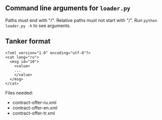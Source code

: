 ## Command line arguments for `loader.py`
Paths must end with "/". Relative paths must not start with "/". Run `python loader.py -h` to see arguments. 

## Tanker format
```
<?xml version="1.0" encoding="utf-8"?>
<cat lang="ru">
  <msg id="10">
    <value>
    ...
    </value>
  </msg>
</cat>
```

Files needed:
- contract-offer-ru.xml
- contract-offer-en.xml
- contract-offer-tr.xml

